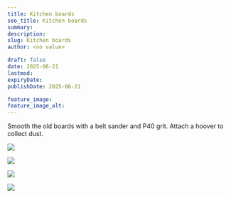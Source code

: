 ```yaml
---
title: Kitchen boards
seo_title: Kitchen boards
summary:
description:
slug: Kitchen boards
author: <no value>

draft: false
date: 2025-06-21
lastmod:
expiryDate:
publishDate: 2025-06-21

feature_image:
feature_image_alt:
---
```


Smooth the old boards with a belt sander and P40 grit. Attach a hoover to collect dust.

![](/images/9709a.jpeg )

![](/images/9713a.jpeg )

![](/images/2454.jpeg )

![](/images/2455.jpeg )


